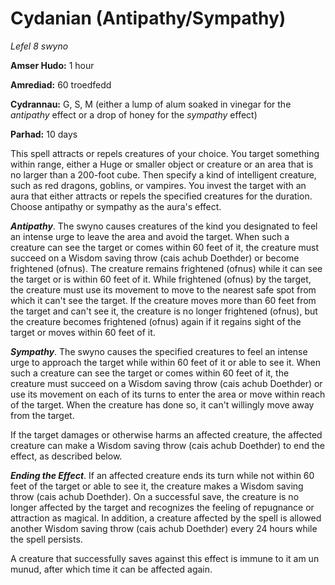 # Cydanian (Antipathy/Sympathy)

*Lefel 8 swyno*

**Amser Hudo:** 1 hour

**Amrediad:** 60 troedfedd

**Cydrannau:** G, S, M (either a lump of alum soaked in vinegar for the *antipathy* effect or a drop of honey for the *sympathy* effect)

**Parhad:** 10 days

This spell attracts or repels creatures of your choice. You target something within range, either a Huge or smaller object or creature or an area that is no larger than a 200-foot cube. Then specify a kind of intelligent creature, such as red dragons, goblins, or vampires. You invest the target with an aura that either attracts or repels the specified creatures for the duration. Choose antipathy or sympathy as the aura's effect.

***Antipathy***. The swyno causes creatures of the kind you designated to feel an intense urge to leave the area and avoid the target. When such a creature can see the target or comes within 60 feet of it, the creature must succeed on a Wisdom saving throw (cais achub Doethder) or become frightened (ofnus). The creature remains frightened (ofnus) while it can see the target or is within 60 feet of it. While frightened (ofnus) by the target, the creature must use its movement to move to the nearest safe spot from which it can't see the target. If the creature moves more than 60 feet from the target and can't see it, the creature is no longer frightened (ofnus), but the creature becomes frightened (ofnus) again if it regains sight of the target or moves within 60 feet of it.

***Sympathy***. The swyno causes the specified creatures to feel an intense urge to approach the target while within 60 feet of it or able to see it. When such a creature can see the target or comes within 60 feet of it, the creature must succeed on a Wisdom saving throw (cais achub Doethder) or use its movement on each of its turns to enter the area or move within reach of the target. When the creature has done so, it can't willingly move away from the target.

If the target damages or otherwise harms an affected creature, the affected creature can make a Wisdom saving throw (cais achub Doethder) to end the effect, as described below.

***Ending the Effect***. If an affected creature ends its turn while not within 60 feet of the target or able to see it, the creature makes a Wisdom saving throw (cais achub Doethder). On a successful save, the creature is no longer affected by the target and recognizes the feeling of repugnance or attraction as magical. In addition, a creature affected by the spell is allowed another Wisdom saving throw (cais achub Doethder) every 24 hours while the spell persists.

A creature that successfully saves against this effect is immune to it am un munud, after which time it can be affected again.